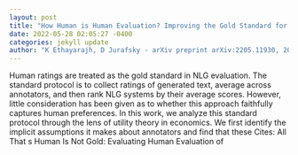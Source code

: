 ```yaml
--- 
layout: post 
title: "How Human is Human Evaluation? Improving the Gold Standard for NLG with Utility Theory" 
date: 2022-05-28 02:05:27 -0400 
categories: jekyll update 
author: "K Ethayarajh, D Jurafsky - arXiv preprint arXiv:2205.11930, 2022" 
--- 
```

Human ratings are treated as the gold standard in NLG evaluation. The standard protocol is to collect ratings of generated text, average across annotators, and then rank NLG systems by their average scores. However, little consideration has been given as to whether this approach faithfully captures human preferences. In this work, we analyze this standard protocol through the lens of utility theory in economics. We first identify the implicit assumptions it makes about annotators and find that these Cites: All That s Human Is Not Gold: Evaluating Human Evaluation of